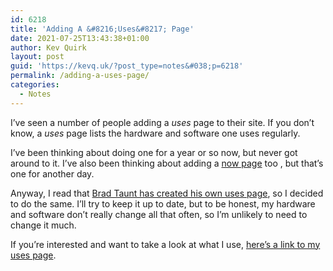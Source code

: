 ```yaml
---
id: 6218
title: 'Adding A &#8216;Uses&#8217; Page'
date: 2021-07-25T13:43:38+01:00
author: Kev Quirk
layout: post
guid: 'https://kevq.uk/?post_type=notes&#038;p=6218'
permalink: /adding-a-uses-page/
categories:
  - Notes
---
```

I&#8217;ve seen a number of people adding a _uses_ page to their site. If you don&#8217;t know, a _uses_ page lists the hardware and software one uses regularly.

I&#8217;ve been thinking about doing one for a year or so now, but never got around to it. I&#8217;ve also been thinking about adding a <a href="https://nownownow.com/" target="_blank" rel="noreferrer noopener">now page</a> too , but that&#8217;s one for another day.

Anyway, I read that <a href="https://uglyduck.ca/sharing-the-things-we-use/" target="_blank" rel="noreferrer noopener">Brad Taunt has created his own uses page</a>, so I decided to do the same. I&#8217;ll try to keep it up to date, but to be honest, my hardware and software don&#8217;t really change all that often, so I&#8217;m unlikely to need to change it much.

If you&#8217;re interested and want to take a look at what I use, [here&#8217;s a link to my uses page](https://kevq.uk/uses/).